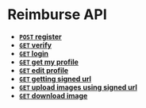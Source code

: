 # Reimburse API

- **[<code>POST</code> register](https://github.com/reimburse/api-documentation/docs/register.md)**
- **[<code>GET</code> verify](https://github.com/reimburse/api-documentation/docs/verify.md)**
- **[<code>GET</code> login](https://github.com/reimburse/api-documentation/docs/login.md)**
- **[<code>GET</code> get my profile](https://github.com/reimburse/api-documentation/docs/get_my_profile.md)**
- **[<code>GET</code> edit profile](https://github.com/reimburse/api-documentation/docs/edit_profile.md)**
- **[<code>GET</code> getting signed url](https://github.com/reimburse/api-documentation/docs/getting_signed_url.md)**
- **[<code>GET</code> upload images using signed url](https://github.com/reimburse/api-documentation/docs/upload_image.md)**
- **[<code>GET</code> download image](https://github.com/reimburse/api-documentation/docs/download.md)**
